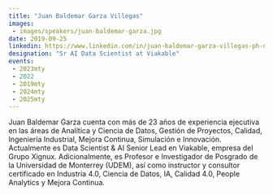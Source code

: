 ```yaml
---
title: "Juan Baldemar Garza Villegas"
images:
 - images/speakers/juan-baldemar-garza.jpg
date: 2019-09-25
linkedin: https://www.linkedin.com/in/juan-baldemar-garza-villegas-ph-d-764b3976/
designation: "Sr AI Data Scientist at Viakable"
events:
 - 2023mty
 - 2022
 - 2019mty
 - 2024mty
 - 2025mty
---
```


Juan Baldemar Garza cuenta con más de 23 años de experiencia ejecutiva en las áreas de Analítica y Ciencia de Datos, Gestión de Proyectos, Calidad, Ingeniería Industrial, Mejora Continua, Simulación e Innovación. Actualmente es Data Scientist & AI Senior Lead en Viakable, empresa del Grupo Xignux. Adicionalmente, es Profesor e Investigador de Posgrado de la Universidad de Monterrey (UDEM), así como instructor y consultor certificado en Industria 4.0, Ciencia de Datos, IA, Calidad 4.0, People Analytics y Mejora Continua.
